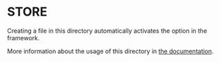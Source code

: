 # STORE

Creating a file in this directory automatically activates the option in the framework.

More information about the usage of this directory in [the documentation](https://nuxtjs.org/guide/vuex-store).
